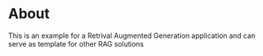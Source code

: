 # About

This is an example for a Retrival Augmented Generation application and can serve as template for other RAG solutions
